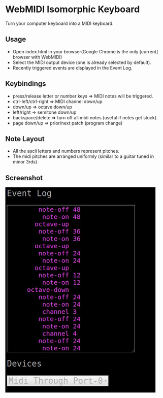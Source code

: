 # WebMIDI Isomorphic Keyboard
Turn your computer keyboard into a MIDI keyboard.

## Usage
* Open index.html in your browser(Google Chrome is the only [current] browser with WebMIDI)
* Select the MIDI output device (one is already selected by default).
* Recently triggered events are displayed in the Event Log.

## Keybindings
* press/release letter or number keys => MIDI notes will be triggered.
* ctrl-left/ctrl-right                => MIDI channel down/up 
* down/up                             => octave down/up 
* left/right                          => semitone down/up
* backspace/delete                    => turn off all midi notes (useful if notes get stuck).
* page down/up                        => prior/next patch (program change)

## Note Layout
* All the ascii letters and numbers represent pitches.
* The midi pitches are arranged uniformly (similar to a guitar tuned in minor 3rds)

## Screenshot
![screenshot](screenshot.png)

